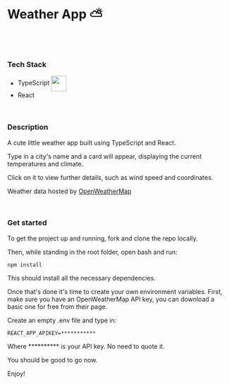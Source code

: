 # Weather App ⛅

</br>
</br>

### Tech Stack

- TypeScript <img src="https://user-images.githubusercontent.com/78145719/149007036-ac7c5d5f-ab87-4962-96c3-406aa59ed304.png" alt="" width="35" align="center"/>
- React

</br>

### Description
<p>A cute little weather app built using TypeScript and React.
</br>

Type in a city's name and a card will appear, displaying the current temperatures and climate.
</br>

Click on it to view further details, such as wind speed and coordinates.
</br>

 <p>Weather data hosted by <a href='https://openweathermap.org/'>OpenWeatherMap</a></p>
 
 </br>
 
 ### Get started
 
 <p>To get the project up and running, fork and clone the repo locally.</p>
 <p>Then, while standing in the root folder, open bash and run:</p>
 
 ```npm install```
 
 <p>This should install all the necessary dependencies.</p>
 
 <p>Once that's done it's time to create your own environment variables. First, make sure you have an OpenWeatherMap API key, you can download a basic one for free from their page.</p>
 
 <p>Create an empty .env file and type in:</p>
 
 ```REACT_APP_APIKEY=***********```
 
 <p>Where ********** is your API key. No need to quote it.</p>
 
 You should be good to go now.
 
 Enjoy!
